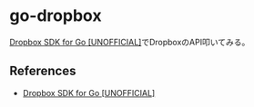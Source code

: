 # go-dropbox

[Dropbox SDK for Go \[UNOFFICIAL\]](https://github.com/dropbox/dropbox-sdk-go-unofficial)でDropboxのAPI叩いてみる。



## References
* [Dropbox SDK for Go \[UNOFFICIAL\]](https://github.com/dropbox/dropbox-sdk-go-unofficial)